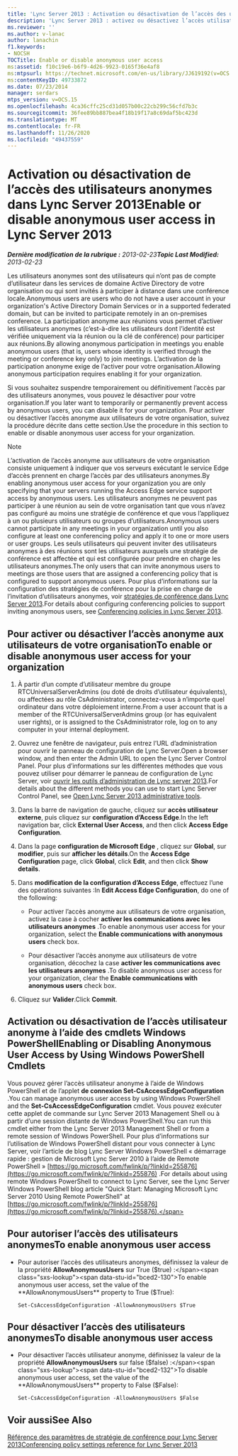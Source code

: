 ```yaml
---
title: 'Lync Server 2013 : Activation ou désactivation de l’accès des utilisateurs anonymes'
description: 'Lync Server 2013 : activez ou désactivez l’accès utilisateur anonyme.'
ms.reviewer: ''
ms.author: v-lanac
author: lanachin
f1.keywords:
- NOCSH
TOCTitle: Enable or disable anonymous user access
ms:assetid: f10c19e6-b6f9-4d26-9923-0165f36e4af8
ms:mtpsurl: https://technet.microsoft.com/en-us/library/JJ619192(v=OCS.15)
ms:contentKeyID: 49733872
ms.date: 07/23/2014
manager: serdars
mtps_version: v=OCS.15
ms.openlocfilehash: 4ca36cffc25cd31d057b00c22cb299c56cfd7b3c
ms.sourcegitcommit: 36fee89bb887bea4f18b19f17a8c69daf5bc423d
ms.translationtype: MT
ms.contentlocale: fr-FR
ms.lasthandoff: 11/26/2020
ms.locfileid: "49437559"
---
```

# <a name="enable-or-disable-anonymous-user-access-in-lync-server-2013"></a><span data-ttu-id="bced2-103">Activation ou désactivation de l’accès des utilisateurs anonymes dans Lync Server 2013</span><span class="sxs-lookup"><span data-stu-id="bced2-103">Enable or disable anonymous user access in Lync Server 2013</span></span>

<div data-xmlns="http://www.w3.org/1999/xhtml">

<div class="topic" data-xmlns="http://www.w3.org/1999/xhtml" data-msxsl="urn:schemas-microsoft-com:xslt" data-cs="https://msdn.microsoft.com/">

<div data-asp="https://msdn2.microsoft.com/asp">



</div>

<div id="mainSection">

<div id="mainBody"><span data-ttu-id="bced2-104">

<span> </span></span><span class="sxs-lookup"><span data-stu-id="bced2-104">

<span> </span></span></span>

<span data-ttu-id="bced2-105">_**Dernière modification de la rubrique :** 2013-02-23_</span><span class="sxs-lookup"><span data-stu-id="bced2-105">_**Topic Last Modified:** 2013-02-23_</span></span>

<span data-ttu-id="bced2-106">Les utilisateurs anonymes sont des utilisateurs qui n’ont pas de compte d’utilisateur dans les services de domaine Active Directory de votre organisation ou qui sont invités à participer à distance dans une conférence locale.</span><span class="sxs-lookup"><span data-stu-id="bced2-106">Anonymous users are users who do not have a user account in your organization's Active Directory Domain Services or in a supported federated domain, but can be invited to participate remotely in an on-premises conference.</span></span> <span data-ttu-id="bced2-107">La participation anonyme aux réunions vous permet d’activer les utilisateurs anonymes (c’est-à-dire les utilisateurs dont l’identité est vérifiée uniquement via la réunion ou la clé de conférence) pour participer aux réunions.</span><span class="sxs-lookup"><span data-stu-id="bced2-107">By allowing anonymous participation in meetings you enable anonymous users (that is, users whose identity is verified through the meeting or conference key only) to join meetings.</span></span> <span data-ttu-id="bced2-108">L’activation de la participation anonyme exige de l’activer pour votre organisation.</span><span class="sxs-lookup"><span data-stu-id="bced2-108">Allowing anonymous participation requires enabling it for your organization.</span></span>

<span data-ttu-id="bced2-109">Si vous souhaitez suspendre temporairement ou définitivement l’accès par des utilisateurs anonymes, vous pouvez le désactiver pour votre organisation.</span><span class="sxs-lookup"><span data-stu-id="bced2-109">If you later want to temporarily or permanently prevent access by anonymous users, you can disable it for your organization.</span></span> <span data-ttu-id="bced2-110">Pour activer ou désactiver l’accès anonyme aux utilisateurs de votre organisation, suivez la procédure décrite dans cette section.</span><span class="sxs-lookup"><span data-stu-id="bced2-110">Use the procedure in this section to enable or disable anonymous user access for your organization.</span></span>

<div>


> [!NOTE]  
> <span data-ttu-id="bced2-111">L’activation de l’accès anonyme aux utilisateurs de votre organisation consiste uniquement à indiquer que vos serveurs exécutant le service Edge d’accès prennent en charge l’accès par des utilisateurs anonymes.</span><span class="sxs-lookup"><span data-stu-id="bced2-111">By enabling anonymous user access for your organization you are only specifying that your servers running the Access Edge service support access by anonymous users.</span></span> <span data-ttu-id="bced2-112">Les utilisateurs anonymes ne peuvent pas participer à une réunion au sein de votre organisation tant que vous n’avez pas configuré au moins une stratégie de conférence et que vous l’appliquez à un ou plusieurs utilisateurs ou groupes d’utilisateurs.</span><span class="sxs-lookup"><span data-stu-id="bced2-112">Anonymous users cannot participate in any meetings in your organization until you also configure at least one conferencing policy and apply it to one or more users or user groups.</span></span> <span data-ttu-id="bced2-113">Les seuls utilisateurs qui peuvent inviter des utilisateurs anonymes à des réunions sont les utilisateurs auxquels une stratégie de conférence est affectée et qui est configurée pour prendre en charge les utilisateurs anonymes.</span><span class="sxs-lookup"><span data-stu-id="bced2-113">The only users that can invite anonymous users to meetings are those users that are assigned a conferencing policy that is configured to support anonymous users.</span></span> <span data-ttu-id="bced2-114">Pour plus d’informations sur la configuration des stratégies de conférence pour la prise en charge de l’invitation d’utilisateurs anonymes, voir <A href="lync-server-2013-conferencing-policies.md">stratégies de conférence dans Lync Server 2013</A>.</span><span class="sxs-lookup"><span data-stu-id="bced2-114">For details about configuring conferencing policies to support inviting anonymous users, see <A href="lync-server-2013-conferencing-policies.md">Conferencing policies in Lync Server 2013</A>.</span></span>



</div>

<div>

## <a name="to-enable-or-disable-anonymous-user-access-for-your-organization"></a><span data-ttu-id="bced2-115">Pour activer ou désactiver l’accès anonyme aux utilisateurs de votre organisation</span><span class="sxs-lookup"><span data-stu-id="bced2-115">To enable or disable anonymous user access for your organization</span></span>

1.  <span data-ttu-id="bced2-116">À partir d’un compte d’utilisateur membre du groupe RTCUniversalServerAdmins (ou doté de droits d’utilisateur équivalents), ou affectées au rôle CsAdministrator, connectez-vous à n’importe quel ordinateur dans votre déploiement interne.</span><span class="sxs-lookup"><span data-stu-id="bced2-116">From a user account that is a member of the RTCUniversalServerAdmins group (or has equivalent user rights), or is assigned to the CsAdministrator role, log on to any computer in your internal deployment.</span></span>

2.  <span data-ttu-id="bced2-117">Ouvrez une fenêtre de navigateur, puis entrez l’URL d’administration pour ouvrir le panneau de configuration de Lync Server.</span><span class="sxs-lookup"><span data-stu-id="bced2-117">Open a browser window, and then enter the Admin URL to open the Lync Server Control Panel.</span></span> <span data-ttu-id="bced2-118">Pour plus d’informations sur les différentes méthodes que vous pouvez utiliser pour démarrer le panneau de configuration de Lync Server, voir [ouvrir les outils d’administration de Lync server 2013](lync-server-2013-open-lync-server-administrative-tools.md).</span><span class="sxs-lookup"><span data-stu-id="bced2-118">For details about the different methods you can use to start Lync Server Control Panel, see [Open Lync Server 2013 administrative tools](lync-server-2013-open-lync-server-administrative-tools.md).</span></span>

3.  <span data-ttu-id="bced2-119">Dans la barre de navigation de gauche, cliquez sur **accès utilisateur externe**, puis cliquez sur **configuration d’Access Edge**.</span><span class="sxs-lookup"><span data-stu-id="bced2-119">In the left navigation bar, click **External User Access**, and then click **Access Edge Configuration**.</span></span>

4.  <span data-ttu-id="bced2-120">Dans la page **configuration de Microsoft Edge** , cliquez sur **Global**, sur **modifier**, puis sur **afficher les détails**.</span><span class="sxs-lookup"><span data-stu-id="bced2-120">On the **Access Edge Configuration** page, click **Global**, click **Edit**, and then click **Show details**.</span></span>

5.  <span data-ttu-id="bced2-121">Dans **modification de la configuration d’Access Edge**, effectuez l’une des opérations suivantes :</span><span class="sxs-lookup"><span data-stu-id="bced2-121">In **Edit Access Edge Configuration**, do one of the following:</span></span>
    
      - <span data-ttu-id="bced2-122">Pour activer l’accès anonyme aux utilisateurs de votre organisation, activez la case à cocher **activer les communications avec les utilisateurs anonymes** .</span><span class="sxs-lookup"><span data-stu-id="bced2-122">To enable anonymous user access for your organization, select the **Enable communications with anonymous users** check box.</span></span>
    
      - <span data-ttu-id="bced2-123">Pour désactiver l’accès anonyme aux utilisateurs de votre organisation, décochez la case **activer les communications avec les utilisateurs anonymes** .</span><span class="sxs-lookup"><span data-stu-id="bced2-123">To disable anonymous user access for your organization, clear the **Enable communications with anonymous users** check box.</span></span>

6.  <span data-ttu-id="bced2-124">Cliquez sur **Valider**.</span><span class="sxs-lookup"><span data-stu-id="bced2-124">Click **Commit**.</span></span>

</div>

<div>

## <a name="enabling-or-disabling-anonymous-user-access-by-using-windows-powershell-cmdlets"></a><span data-ttu-id="bced2-125">Activation ou désactivation de l’accès utilisateur anonyme à l’aide des cmdlets Windows PowerShell</span><span class="sxs-lookup"><span data-stu-id="bced2-125">Enabling or Disabling Anonymous User Access by Using Windows PowerShell Cmdlets</span></span>

<span data-ttu-id="bced2-126">Vous pouvez gérer l’accès utilisateur anonyme à l’aide de Windows PowerShell et de l’applet **de connexion Set-CsAccessEdgeConfiguration** .</span><span class="sxs-lookup"><span data-stu-id="bced2-126">You can manage anonymous user access by using Windows PowerShell and the **Set-CsAccessEdgeConfiguration** cmdlet.</span></span> <span data-ttu-id="bced2-127">Vous pouvez exécuter cette applet de commande sur Lync Server 2013 Management Shell ou à partir d’une session distante de Windows PowerShell.</span><span class="sxs-lookup"><span data-stu-id="bced2-127">You can run this cmdlet either from the Lync Server 2013 Management Shell or from a remote session of Windows PowerShell.</span></span> <span data-ttu-id="bced2-128">Pour plus d’informations sur l’utilisation de Windows PowerShell distant pour vous connecter à Lync Server, voir l’article de blog Lync Server Windows PowerShell « démarrage rapide : gestion de Microsoft Lync Server 2010 à l’aide de Remote PowerShell » [https://go.microsoft.com/fwlink/p/?linkId=255876](https://go.microsoft.com/fwlink/p/?linkid=255876) .</span><span class="sxs-lookup"><span data-stu-id="bced2-128">For details about using remote Windows PowerShell to connect to Lync Server, see the Lync Server Windows PowerShell blog article "Quick Start: Managing Microsoft Lync Server 2010 Using Remote PowerShell" at [https://go.microsoft.com/fwlink/p/?linkId=255876](https://go.microsoft.com/fwlink/p/?linkid=255876).</span></span>

<div>

## <a name="to-enable-anonymous-user-access"></a><span data-ttu-id="bced2-129">Pour autoriser l’accès des utilisateurs anonymes</span><span class="sxs-lookup"><span data-stu-id="bced2-129">To enable anonymous user access</span></span>

  - <span data-ttu-id="bced2-130">Pour autoriser l’accès des utilisateurs anonymes, définissez la valeur de la propriété **AllowAnonymousUsers** sur True ($true) :</span><span class="sxs-lookup"><span data-stu-id="bced2-130">To enable anonymous user access, set the value of the **AllowAnonymousUsers** property to True ($True):</span></span>
    
        Set-CsAccessEdgeConfiguration -AllowAnonymousUsers $True

</div>

<div>

## <a name="to-disable-anonymous-user-access"></a><span data-ttu-id="bced2-131">Pour désactiver l’accès des utilisateurs anonymes</span><span class="sxs-lookup"><span data-stu-id="bced2-131">To disable anonymous user access</span></span>

  - <span data-ttu-id="bced2-132">Pour désactiver l’accès utilisateur anonyme, définissez la valeur de la propriété **AllowAnonymousUsers** sur false ($false) :</span><span class="sxs-lookup"><span data-stu-id="bced2-132">To disable anonymous user access, set the value of the **AllowAnonymousUsers** property to False ($False):</span></span>
    
        Set-CsAccessEdgeConfiguration -AllowAnonymousUsers $False

</div>

</div>

<div>

## <a name="see-also"></a><span data-ttu-id="bced2-133">Voir aussi</span><span class="sxs-lookup"><span data-stu-id="bced2-133">See Also</span></span>


[<span data-ttu-id="bced2-134">Référence des paramètres de stratégie de conférence pour Lync Server 2013</span><span class="sxs-lookup"><span data-stu-id="bced2-134">Conferencing policy settings reference for Lync Server 2013</span></span>](lync-server-2013-conferencing-policy-settings-reference.md)  
  

<span data-ttu-id="bced2-135"></div>

</div>

<span> </span>

</div>

</div>

</span><span class="sxs-lookup"><span data-stu-id="bced2-135"></div>

</div>

<span> </span>

</div>

</div>

</span></span></div>

